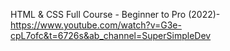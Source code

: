 HTML & CSS Full Course - Beginner to Pro (2022)- https://www.youtube.com/watch?v=G3e-cpL7ofc&t=6726s&ab_channel=SuperSimpleDev
